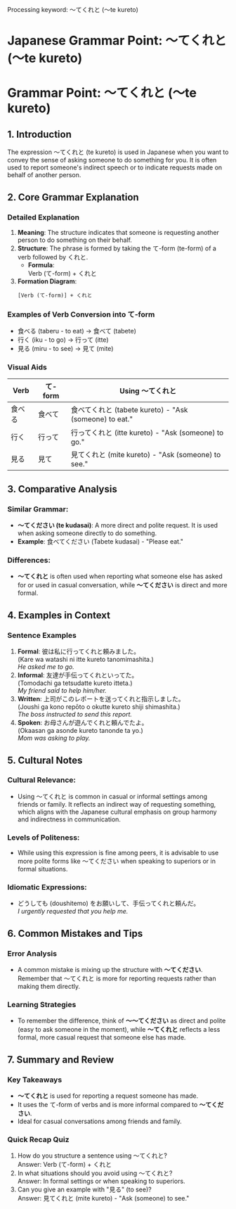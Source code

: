 Processing keyword: ～てくれと (〜te kureto)
# Japanese Grammar Point: ～てくれと (〜te kureto)
# Grammar Point: ～てくれと (～te kureto)
## 1. Introduction
The expression ～てくれと (te kureto) is used in Japanese when you want to convey the sense of asking someone to do something for you. It is often used to report someone's indirect speech or to indicate requests made on behalf of another person.
## 2. Core Grammar Explanation
### Detailed Explanation
1. **Meaning**: The structure indicates that someone is requesting another person to do something on their behalf.
2. **Structure**: The phrase is formed by taking the て-form (te-form) of a verb followed by くれと.
   - **Formula**:  
     Verb (て-form) + くれと
3. **Formation Diagram**:
   ```
   [Verb (て-form)] + くれと
   ```
### Examples of Verb Conversion into て-form
- 食べる (taberu - to eat) → 食べて (tabete)
- 行く (iku - to go) → 行って (itte)
- 見る (miru - to see) → 見て (mite)
### Visual Aids
| Verb          | て-form    | Using ～てくれと                  |
|---------------|------------|----------------------------------|
| 食べる        | 食べて     | 食べてくれと (tabete kureto) - "Ask (someone) to eat." |
| 行く          | 行って     | 行ってくれと (itte kureto) - "Ask (someone) to go."    |
| 見る          | 見て       | 見てくれと (mite kureto) - "Ask (someone) to see."     |
## 3. Comparative Analysis
### Similar Grammar:
- **～てください (te kudasai)**: A more direct and polite request. It is used when asking someone directly to do something.
- **Example**: 食べてください (Tabete kudasai) - "Please eat."
  
### Differences:
- **～てくれと** is often used when reporting what someone else has asked for or used in casual conversation, while **～てください** is direct and more formal.
## 4. Examples in Context
### Sentence Examples
1. **Formal**: 彼は私に行ってくれと頼みました。  
   (Kare wa watashi ni itte kureto tanomimashita.)  
   *He asked me to go.*
2. **Informal**: 友達が手伝ってくれといってた。  
   (Tomodachi ga tetsudatte kureto itteta.)  
   *My friend said to help him/her.*
3. **Written**: 上司がこのレポートを送ってくれと指示しました。  
   (Joushi ga kono repōto o okutte kureto shiji shimashita.)  
   *The boss instructed to send this report.*
4. **Spoken**: お母さんが遊んでくれと頼んでたよ。  
   (Okaasan ga asonde kureto tanonde ta yo.)  
   *Mom was asking to play.*
## 5. Cultural Notes
### Cultural Relevance:
- Using ～てくれと is common in casual or informal settings among friends or family. It reflects an indirect way of requesting something, which aligns with the Japanese cultural emphasis on group harmony and indirectness in communication.
### Levels of Politeness:
- While using this expression is fine among peers, it is advisable to use more polite forms like ～てください when speaking to superiors or in formal situations.
### Idiomatic Expressions:
- どうしても (doushitemo) をお願いして、手伝ってくれと頼んだ。  
*I urgently requested that you help me.*
## 6. Common Mistakes and Tips
### Error Analysis
- A common mistake is mixing up the structure with **～てください**. Remember that ～てくれと is more for reporting requests rather than making them directly.
### Learning Strategies
- To remember the difference, think of **～～てください** as direct and polite (easy to ask someone in the moment), while **～てくれと** reflects a less formal, more casual request that someone else has made.
## 7. Summary and Review
### Key Takeaways
- **～てくれと** is used for reporting a request someone has made.
- It uses the て-form of verbs and is more informal compared to **～てください**.
- Ideal for casual conversations among friends and family.
### Quick Recap Quiz
1. How do you structure a sentence using ～てくれと?  
   Answer: Verb (て-form) + くれと
2. In what situations should you avoid using ～てくれと?  
   Answer: In formal settings or when speaking to superiors.
3. Can you give an example with "見る" (to see)?  
   Answer: 見てくれと (mite kureto) - "Ask (someone) to see."
